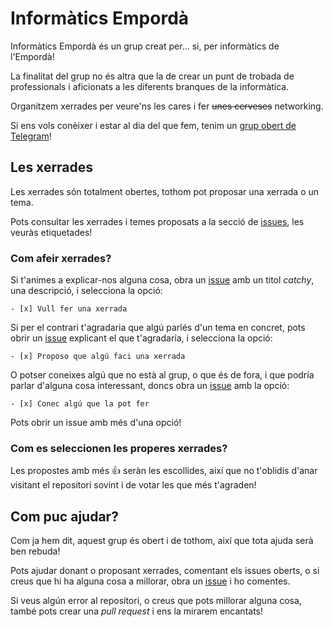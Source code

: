 # Informàtics Empordà

Informàtics Empordà és un grup creat per... si, per informàtics de l'Empordà!

La finalitat del grup no és altra que la de crear un punt de trobada de professionals i aficionats a les diferents branques de la informàtica.

Organitzem xerrades per veure'ns les cares i fer ~~unes cerveses~~ networking.

Si ens vols conèixer i estar al dia del que fem, tenim un [grup obert de Telegram](https://t.me/joinchat/AAAAAA7Rg1MTu5efBr65Uw)!

## Les xerrades

Les xerrades són totalment obertes, tothom pot proposar una xerrada o un tema.

Pots consultar les xerrades i temes proposats a la secció de [issues](https://github.com/InformaticsEmporda/Xerrades/issues), les veuràs etiquetades!

### Com afeir xerrades?

Si t'animes a explicar-nos alguna cosa, obra un [issue](https://github.com/InformaticsEmporda/Xerrades/issues/new) amb un titol _catchy_, una descripció, i selecciona la opció: 

```- [x] Vull fer una xerrada```

Si per el contrari t'agradaria que algú parlés d'un tema en concret, pots obrir un [issue](https://github.com/InformaticsEmporda/Xerrades/issues/new) explicant el que t'agradaría, i selecciona la opció:

```- [x] Proposo que algú faci una xerrada```

O potser coneixes algú que no està al grup, o que és de fora, i que podría parlar d'alguna cosa interessant, doncs obra un [issue](https://github.com/InformaticsEmporda/Xerrades/issues/new) amb la opció:

```- [x] Conec algú que la pot fer```

Pots obrir un issue amb més d'una opció!

### Com es seleccionen les properes xerrades?

Les propostes amb més :+1: seràn les escollides, així que no t'oblidis d'anar visitant el repositori sovint i de votar les que més t'agraden!

## Com puc ajudar?

Com ja hem dit, aquest grup és obert i de tothom, així que tota ajuda serà ben rebuda!

Pots ajudar donant o proposant xerrades, comentant els issues oberts, o si creus que hi ha alguna cosa a millorar, obra un [issue](https://github.com/InformaticsEmporda/Xerrades/issues/new) i ho comentes.

Si veus algún error al repositori, o creus que pots millorar alguna cosa, també pots crear una _pull request_ i ens la mirarem encantats!
